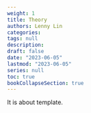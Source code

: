 ```yaml
---
weight: 1
title: Theory
authors: Lenny Lin
categories: 
tags: null
description: 
draft: false
date: "2023-06-05"
lastmod: "2023-06-05"
series: null
toc: true
bookCollapseSection: true
---
```


It is about template.

<!--more-->

